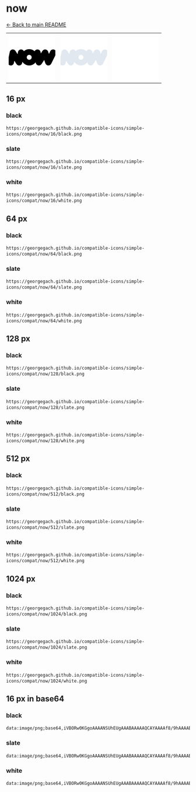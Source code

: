 # now

[← Back to main README](../../README.md)

<table><tr>
  <td><img src="./128/black.png" width="128" alt="now black icon" /></td>
  <td><img src="./128/slate.png" width="128" alt="now slate icon" /></td>
  <td><img src="./128/white.png" width="128" alt="now white icon" /></td>
</tr></table>

## 16 px

### black
```
https://georgegach.github.io/compatible-icons/simple-icons/compat/now/16/black.png
```

### slate
```
https://georgegach.github.io/compatible-icons/simple-icons/compat/now/16/slate.png
```

### white
```
https://georgegach.github.io/compatible-icons/simple-icons/compat/now/16/white.png
```

## 64 px

### black
```
https://georgegach.github.io/compatible-icons/simple-icons/compat/now/64/black.png
```

### slate
```
https://georgegach.github.io/compatible-icons/simple-icons/compat/now/64/slate.png
```

### white
```
https://georgegach.github.io/compatible-icons/simple-icons/compat/now/64/white.png
```

## 128 px

### black
```
https://georgegach.github.io/compatible-icons/simple-icons/compat/now/128/black.png
```

### slate
```
https://georgegach.github.io/compatible-icons/simple-icons/compat/now/128/slate.png
```

### white
```
https://georgegach.github.io/compatible-icons/simple-icons/compat/now/128/white.png
```

## 512 px

### black
```
https://georgegach.github.io/compatible-icons/simple-icons/compat/now/512/black.png
```

### slate
```
https://georgegach.github.io/compatible-icons/simple-icons/compat/now/512/slate.png
```

### white
```
https://georgegach.github.io/compatible-icons/simple-icons/compat/now/512/white.png
```

## 1024 px

### black
```
https://georgegach.github.io/compatible-icons/simple-icons/compat/now/1024/black.png
```

### slate
```
https://georgegach.github.io/compatible-icons/simple-icons/compat/now/1024/slate.png
```

### white
```
https://georgegach.github.io/compatible-icons/simple-icons/compat/now/1024/white.png
```

## 16 px in base64

### black
```
data:image/png;base64,iVBORw0KGgoAAAANSUhEUgAAABAAAAAQCAYAAAAf8/9hAAAABmJLR0QA/wD/AP+gvaeTAAAAyklEQVQ4je3RL08CUBQF8B9gEJXpJtGIdoszY7U4k5/AzUyg0P0OWPwSVhMy5qY0C1SDMt38N+Y/LKcSHJWzvd2z99659+xc5pgZJezgDB3soYUy2jjGL06wgW+c4wZ1NAvoYhe3WMnHdyxH/JVhLxhjC31UsQoDTPCGUfgYp2hEOEn9DH/GD4ZFLOViAet4RQHFHGlYiZsR1sLbYneAu3S/xyM+4uoJD3nr4yJ8iEW4TFjbuE44+wm1hyMc4go1bCa3g+m7meNf+ANByjmlb/73/AAAAABJRU5ErkJggg==
```

### slate
```
data:image/png;base64,iVBORw0KGgoAAAANSUhEUgAAABAAAAAQCAYAAAAf8/9hAAAABmJLR0QA/wD/AP+gvaeTAAABGElEQVQ4je3RvSrFcRzH8ffn9/sRjsewUSxSMimdW1A2u91gkEEWZWQyihtwBW5BGTzcwEmUY1CeotP5n/P9uAiDktctvODfj6nRfFsuif1uxEbpLUuuYk3i3PYmkAKOM9RtrlL2RVgHjrylzKIiVvXw9HphqEu6tj0ITAk+bddICuwKBOYdaCHmBDcWE7JHimESwI45rBaiP0xKKR854tnSnmDIiQz0yWCYERq2uEvgAcQLqCDGjT8ABZEMKQFYLZkhmQr0DIzaVHI61f3TyyfQNKoE8+AmqAeoCcKmjegAk4JbS4/YKxKNztfIQhFchnRW5MtOVyeWdkQaSHR3jUouOqrC7Yy2EesC2YzlnA6nZ9X6lfq/5hujX4Pj3HTBZgAAAABJRU5ErkJggg==
```

### white
```
data:image/png;base64,iVBORw0KGgoAAAANSUhEUgAAABAAAAAQCAYAAAAf8/9hAAAABmJLR0QA/wD/AP+gvaeTAAAA6UlEQVQ4je3RsUoXcBTF8c//r0JZWVBtDQ4lkYst0ewmtESDCG0N4kv4DO6OQa8QTU0q0lC9QDTVEgSKIBp9W35DNObqmQ6Xc8+991wucXFUT6q31WL1onpTvawOqw/Vq2q32qpWqnfVo2q9ej2pDvAUH3Ed93CCa/iN8zHrCKdYwifcwc1Z3B2CpSG4iil28APbuIEZXBnaRSzg6xTz+IlZ3MYxJsNkOhpOh8n5ML01+O6kOsH3UXg4+NxfJ5zh19j0M75hDV+wrHpfbVaPR2ir1bNqbwS5McLdr+5XD6qD6vl//u0S/+IPu2KOEzJgZ1gAAAAASUVORK5CYII=
```

